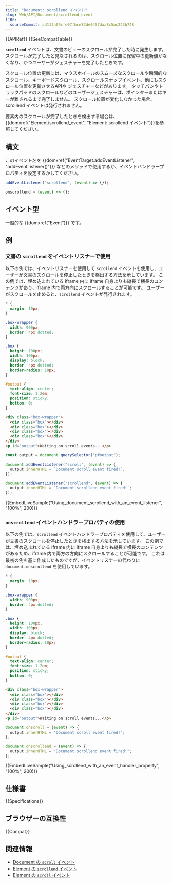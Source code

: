 ```yaml
---
title: "Document: scrollend イベント"
slug: Web/API/Document/scrollend_event
l10n:
  sourceCommit: ad11fa09cfe07fbce82de0457daa8c5ac243b748
---
```


{{APIRef}}
{{SeeCompatTable}}

**`scrollend`** イベントは、文書のビューのスクロールが完了した時に発生します。
スクロールが完了したと見なされるのは、スクロール位置に保留中の更新値がなくなり、かつユーザーがジェスチャーを完了したときです。

スクロール位置の更新には、マウスホイールのスムーズなスクロールや瞬間的なスクロール、キーボードスクロール、スクロールスナップイベント、他にもスクロール位置を更新させるAPIや ジェスチャーなどがあります。
タッチパンやトラックパッドのスクロールなどのユーザージェスチャーは、ポインターまたはキーが離されるまで完了しません。
スクロール位置が変化しなかった場合、scrollend イベントは発行されません。

要素内のスクロールが完了したときを検出する場合は、 {{domxref("Element/scrollend_event", "Element: scrollend イベント")}}を参照してください。

## 構文

このイベント名を {{domxref("EventTarget.addEventListener", "addEventListener()")}} などのメソッドで使用するか、イベントハンドラープロパティを設定するかしてください。

```js
addEventListener("scrollend", (event) => {});

onscrollend = (event) => {};
```

## イベント型

一般的な {{domxref("Event")}} です。

## 例

### 文書の `scrollend` をイベントリスナーで使用

以下の例では、イベントリスナーを使用して `scrollend` イベントを使用し、ユーザーが文書のスクロールを停止したときを検出する方法を示しています。
この例では、埋め込まれている iframe 内に iframe 自身よりも縦長で横長のコンテンツがあり、iframe 内で両方向にスクロールすることが可能です。
ユーザーがスクロールを止めると、`scrollend` イベントが発行されます。

```css hidden
* {
  margin: 10px;
}

.box-wrapper {
  width: 900px;
  border: 4px dotted;
}

.box {
  height: 100px;
  width: 100px;
  display: block;
  border: 4px dotted;
  border-radius: 10px;
}

#output {
  text-align: center;
  font-size: 1.2em;
  position: sticky;
  bottom: 0;
}
```

```html
<div class="box-wrapper">
  <div class="box"></div>
  <div class="box"></div>
  <div class="box"></div>
  <div class="box"></div>
</div>
<p id="output">Waiting on scroll events...</p>
```

```js
const output = document.querySelector("p#output");

document.addEventListener("scroll", (event) => {
  output.innerHTML = `Document scroll event fired!`;
});

document.addEventListener("scrollend", (event) => {
  output.innerHTML = `Document scrollend event fired!`;
});
```

{{EmbedLiveSample("Using_document_scrollend_with_an_event_listener", "100%", 200)}}

### `onscrollend` イベントハンドラープロパティの使用

以下の例では、`scrollend` イベントハンドラープロパティを使用して、ユーザーが文書のスクロールを停止したときを検出する方法を示しています。
この例では、埋め込まれている iframe 内に iframe 自身よりも縦長で横長のコンテンツがあるため、iframe 内で両方の方向にスクロールすることが可能です。
これは最初の例を基に作成したものですが、イベントリスナーの代わりに `document.onscrollend` を使用しています。

```css hidden
* {
  margin: 10px;
}

.box-wrapper {
  width: 900px;
  border: 4px dotted;
}

.box {
  height: 100px;
  width: 100px;
  display: block;
  border: 4px dotted;
  border-radius: 10px;
}

#output {
  text-align: center;
  font-size: 1.2em;
  position: sticky;
  bottom: 0;
}
```

```html
<div class="box-wrapper">
  <div class="box"></div>
  <div class="box"></div>
  <div class="box"></div>
  <div class="box"></div>
</div>
<p id="output">Waiting on scroll events...</p>
```

```js
document.onscroll = (event) => {
  output.innerHTML = "Document scroll event fired!";
};

document.onscrollend = (event) => {
  output.innerHTML = "Document scrollend event fired!";
};
```

{{EmbedLiveSample("Using_scrollend_with_an_event_handler_property", "100%", 200)}}

## 仕様書

{{Specifications}}

## ブラウザーの互換性

{{Compat}}

## 関連情報

- [Document の `scroll` イベント](/ja/docs/Web/API/Document/scroll_event)
- [Element の `scrollend` イベント](/ja/docs/Web/API/Element/scrollend_event)
- [Element の `scroll` イベント](/ja/docs/Web/API/Element/scroll_event)
